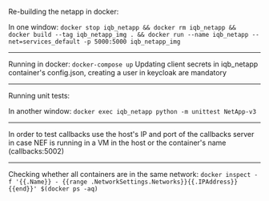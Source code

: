 Re-building the netapp in docker: 

In one window:
`docker stop iqb_netapp && docker rm iqb_netapp && docker build --tag iqb_netapp_img . && docker run --name iqb_netapp --net=services_default -p 5000:5000 iqb_netapp_img`

---

Running in docker:
`docker-compose up`
Updating client secrets in iqb_netapp container's config.json, creating a user in keycloak are mandatory

---

Running unit tests:

In another window:
`docker exec iqb_netapp python -m unittest NetApp-v3`

---

In order to test callbacks use the host's IP and port of the callbacks server in case NEF is running in a VM in the host or the container's name (callbacks:5002)

---

Checking whether all containers are in the same network:
`docker inspect -f '{{.Name}} - {{range .NetworkSettings.Networks}}{{.IPAddress}}{{end}}' $(docker ps -aq)`

